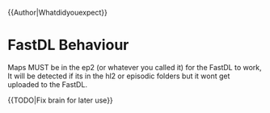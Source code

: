 {{Author|Whatdidyouexpect}}
# FastDL Behaviour

Maps MUST be in the ep2 (or whatever you called it) for the FastDL to work, It will be detected if its in the hl2 or episodic folders but it wont get uploaded to the FastDL.

{{TODO|Fix brain for later use}}
